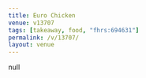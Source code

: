 ```yaml
---
title: Euro Chicken
venue: v13707
tags: [takeaway, food, "fhrs:694631"]
permalink: /v/13707/
layout: venue
---
```

null